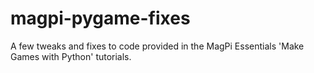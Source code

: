 # magpi-pygame-fixes
A few tweaks and fixes to code provided in the MagPi Essentials 'Make Games with Python' tutorials.

